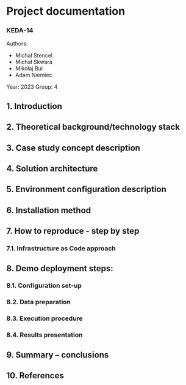 # Project documentation 
### **KEDA-14**
Authors:
* Michał Stencel
* Michał Skwara
* Mikołaj Bul
* Adam Niemiec

Year: 2023 Group: 4

## 1. Introduction
## 2. Theoretical background/technology stack
## 3. Case study concept description
## 4. Solution architecture
## 5. Environment configuration description
## 6. Installation method
## 7. How to reproduce - step by step
### 7.1. Infrastructure as Code approach
## 8. Demo deployment steps:
### 8.1. Configuration set-up 
### 8.2. Data preparation
### 8.3. Execution procedure
### 8.4. Results presentation
## 9. Summary – conclusions
## 10. References
